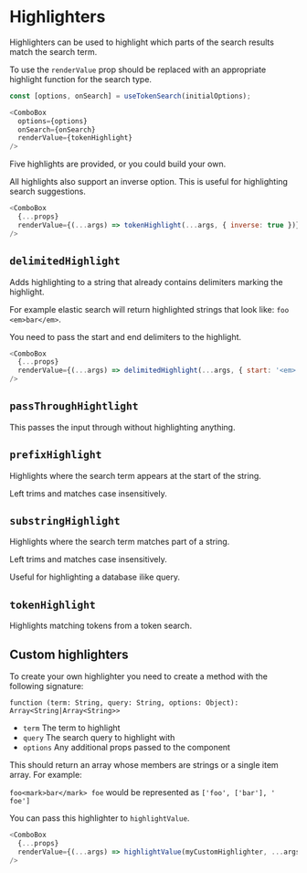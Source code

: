 # Highlighters

Highlighters can be used to highlight which parts of the search results match the search term.

To use the `renderValue` prop should be replaced with an appropriate highlight function for the search type.

```js
const [options, onSearch] = useTokenSearch(initialOptions);

<ComboBox
  options={options}
  onSearch={onSearch}
  renderValue={tokenHighlight}
/>
```

Five highlights are provided, or you could build your own.

All highlights also support an inverse option.  This is useful for highlighting search suggestions.

```js
<ComboBox
  {...props}
  renderValue={(...args) => tokenHighlight(...args, { inverse: true })}
/>
```

## `delimitedHighlight`

Adds highlighting to a string that already contains delimiters marking the highlight.

For example elastic search will return highlighted strings that look like:
`foo <em>bar</em>`.

You need to pass the start and end delimiters to the highlight.

```js
<ComboBox
  {...props}
  renderValue={(...args) => delimitedHighlight(...args, { start: '<em>', end: '</em>' })}
/>
```

## `passThroughHightlight`

This passes the input through without highlighting anything.

## `prefixHighlight`

Highlights where the search term appears at the start of the string.

Left trims and matches case insensitively.

## `substringHighlight`

Highlights where the search term matches part of a string.

Left trims and matches case insensitively.

Useful for highlighting a database ilike query.

## `tokenHighlight`

Highlights matching tokens from a token search.

## Custom highlighters

To create your own highlighter you need to create a method with the following signature:

`function (term: String, query: String, options: Object): Array<String|Array<String>>`

- `term` The term to highlight
- `query` The search query to highlight with
- `options` Any additional props passed to the component

This should return an array whose members are strings or a single item array.  For example:

`foo<mark>bar</mark> foe` would be represented as `['foo', ['bar'], ' foe']`

You can pass this highlighter to `highlightValue`.

```javascript
<ComboBox
  {...props}
  renderValue={(...args) => highlightValue(myCustomHighlighter, ...args, { any: 'options' })}
/>
```

